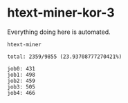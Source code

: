 # htext-miner-kor-3

Everything doing here is automated.

```
htext-miner

total: 2359/9855 (23.93708777270421%)

job0: 431
job1: 498
job2: 459
job3: 505
job4: 466
```